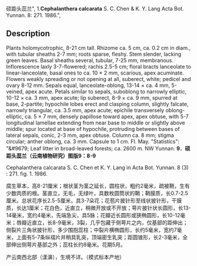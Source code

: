 硕距头蕊兰",
1.**Cephalanthera calcarata** S. C. Chen & K. Y. Lang Acta Bot. Yunnan. 8: 271. 1986.",

## Description
Plants holomycotrophic, 8-21 cm tall. Rhizome ca. 5 cm, ca. 0.2 cm in diam., with tubular sheaths 2-7 mm; roots sparse, fleshy. Stem slender, lacking green leaves. Basal sheaths several, tubular, 7-25 mm, membranous. Inflorescence laxly 3-7-flowered; rachis 2.5-5 cm; floral bracts lanceolate to linear-lanceolate, basal ones to ca. 10 × 2 mm, scarious, apex acuminate. Flowers weakly spreading or not opening at all, suberect, white; pedicel and ovary 8-12 mm. Sepals equal, lanceolate-oblong, 13-14 × ca. 4 mm, 5-veined, apex acute. Petals similar to sepals, suboblong to narrowly elliptic, 10-12 × ca. 3 mm, apex acute; lip suberect, 8-9 × ca. 9 mm, spurred at base, 2-partite; hypochile lobes erect and clasping column, slightly falcate, narrowly triangular, ca. 3.5 mm, apex acute; epichile transversely oblong-elliptic, ca. 5 × 7 mm, densely papillose toward apex, apex obtuse, with 5-7 longitudinal lamellae extending from near base to middle or slightly above middle; spur located at base of hypochile, protruding between bases of lateral sepals, conic, 2-3 mm, apex obtuse. Column ca. 8 mm; stigma circular; anther oblong, ca. 3 mm. Capsule to 1 cm. Fl. May.
  "Statistics": "&amp;#9679; Leaf litter in broad-leaved forests; ca. 2600 m. NW Yunnan.
**9．硕距头蕊兰（云南植物研究）图版9：8-9**

Cephalanthera calcarata S. C. Chen et K. Y. Lang in Acta Bot. Yunnan. 8 (3) : 271. fig. 1. 1986.

腐生草本，高8-21厘米；根状茎为茎之延长，圆柱状，粗约2毫米，疏被鞘，生有少数肉质的根。茎直立，无毛，无绿叶，具数枚圆筒状的鞘；鞘膜质，长0.7-2.5厘米。总状花序长2.5-5厘米，具3-7朵花；花苞片披针形至线状披针形，干膜质，长达1厘米；花白色，近直立，稍微开放或不开放；萼片披针状长圆形，长13-14毫米，宽约4毫米，先端急尖，具5脉；花瓣近长圆形或狭椭圆形，长10-12毫米；唇瓣近直立，长8-9毫米，3裂，几乎包藏于侧萼片之内，仅基部的距伸出；侧裂片三角状披针形，多少围抱蕊柱；中裂片横椭圆形，长约5毫米，宽约7毫米，上面有5-7条纵褶片并稍具乳突，顶端密生乳突；距圆锥形，长2-3毫米，全部伸出侧萼片基部之外；蕊柱长约8毫米。花期5月。

产云南西北部（漾濞），生境不详。（模式标本产地）
